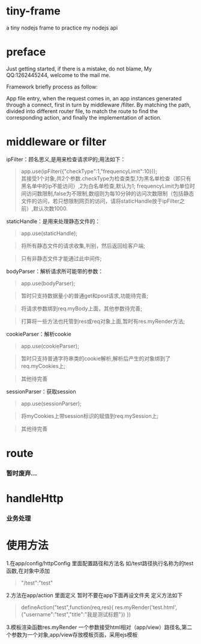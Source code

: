 # tiny-frame
  a tiny nodejs frame to practice my nodejs api

# preface
  Just getting started, if there is a mistake, do not blame, My QQ:1262445244, welcome to the mail me.
  
  Framework briefly process as follow:
  
  App file entry, when the request comes in, an app instances generated through a connect, first in turn by middleware /filter. By matching the path, divided into different router file, to match the route to find the corresponding action, and finally the implementation of action.

# middleware or filter

ipFilter：顾名思义,是用来检查请求IP的;用法如下：
> app.use(ipFilter({"checkType":1,"frequencyLimit":10}));  
> 其接受1个对象,共2个参数.checkType为检查类型,1为黑名单检查（即只有黑名单中的ip不能访问）,2为白名单检查,默认为1;
> frequencyLimit为单位时间访问数限制,false为不限制,数组则为每10分钟的访问次数限制（包括静态文件的访问，若只想限制网页的访问，请将staticHandle放于ipFilter之前）,默认次数1000.


staticHandle：是用来处理静态文件的：
> app.use(staticHandle);   

> 将所有静态文件的请求收集,判别，然后返回给客户端;

> 只有非静态文件才能通过此中间件;

bodyParser：解析请求所可能带的参数：
> app.use(bodyParser);      

> 暂时只支持数据量小的普通get和post请求,功能待完善;

> 将请求参数绑到req.myBody上面，其他参数待完善;

> 打算将一些方法也托管到res或req对象上面,暂时有res.myRender方法;

cookieParser：解析cookie
> app.use(cookieParser); 

> 暂时只支持普通字符串类的cookie解析,解析后产生的对象绑到了req.myCookies上;

> 其他待完善

sessionParser：获取session
> app.use(sessionParser);   

> 将myCookies上带session标识的赋值到req.mySession上;

> 其他待完善


# route
<h3>暂时废弃...</h3>

# handleHttp
<h3>业务处理</h3>

# 使用方法
1.在app/config/httpConfig 里面配置路径和方法名  如/test路径执行名称为的test函数,在对象中添加
> "/test":"test"

2.方法在app/action 里面定义 暂时不要在app下面再设文件夹 定义方法如下
> defineAction("test",function(req,res){
>   res.myRender('test.html',{"username":"test","title":"我是测试标题"})
>})

3.模板渲染函数res.myRender  一个参数接受html相对（app/view）路径名,第二个参数为一个对象,app/view存放模板页面，采用ejs模板


